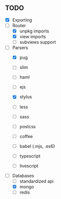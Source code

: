 ## TODO
- [x] Exporting
- [ ] Router
  - [x] unpkg imports
  - [x] view imports
  - [ ] subviews support
- [ ] Parsers
  - [x] pug
  - [ ] slim
  - [ ] haml
  - [ ] ejs

  - [x] stylus
  - [ ] less
  - [ ] sass
  - [ ] postcss

  - [ ] coffee
  - [ ] babel (.mjs, .es6)
  - [ ] typescript
  - [ ] livescript
- [ ] Databases
  - [ ] standardized api
  - [x] mongo
  - [ ] redis
